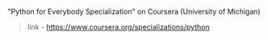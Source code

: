 "Python for Everybody Specialization" on Coursera (University of Michigan)
> link - https://www.coursera.org/specializations/python
